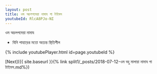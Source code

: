 ```yaml
---
layout: post
title: ওম অচলপমেয়া নামায গা টাইমস
youtubeId: RlcA8PJo-NI
---
```

 
 
 ওম অচলপমেয়া নামায  
 
 -  যিনি পাহাড়ের মতো অত্যন্ত স্থিতিশীল 
 
  
 
  
 
 
 
 
 
 


{% include youtubePlayer.html id=page.youtubeId %}
 
[Next]({{ site.baseurl }}{% link  split1/_posts/2018-07-12-ওম বহু মালায়া নামায গা টাইমস.md%})
 
